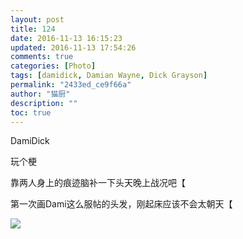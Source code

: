 ```yaml
---
layout: post
title: 124
date: 2016-11-13 16:15:23
updated: 2016-11-13 17:54:26
comments: true
categories: [Photo]
tags: [damidick, Damian Wayne, Dick Grayson]
permalink: "2433ed_ce9f66a"
author: "猫厨"
description: ""
toc: true
---
```


<p>DamiDick</p> 
<p>玩个梗</p> 
<p>靠两人身上的痕迹脑补一下头天晚上战况吧【</p> 
<p>第一次画Dami这么服帖的头发，刚起床应该不会太朝天【</p>

![](/img/img_cVZNdzJtQk9JV2Y3T1NTS1E2QzY3eEk3Y0JXdXJiRHo4a1J4UGpleVFJOUVTSVZyZDhHYXNRPT0.jpg)